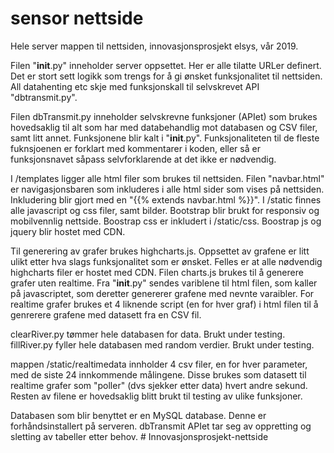 # sensor nettside

Hele server mappen til nettsiden, innovasjonsprosjekt elsys, vår 2019.

Filen "__init__.py" inneholder server oppsettet. Her er alle tilatte URLer definert. Det er stort sett logikk som trengs for å gi ønsket funksjonalitet til nettsiden. 
All datahenting etc skje med funksjonskall til selvskrevet API "dbtransmit.py". 

Filen dbTransmit.py inneholder selvskrevne funksjoner (APIet) som brukes hovedsaklig til alt som har med databehandlig mot databasen og CSV filer, samt litt annet. 
Funksjonene blir kalt i "__init__.py". Funksjonaliteten til de fleste fuknsjoenen er forklart med kommentarer i koden, eller så er funksjonsnavet såpass selvforklarende at 
det ikke er nødvendig. 

I /templates ligger alle html filer som brukes til nettsiden. Filen "navbar.html" er navigasjonsbaren som inkluderes i alle html sider som vises på nettsiden. Inkludering blir gjort med 
en "{{% extends navbar.html %}}". I /static finnes alle javascript og css filer, samt bilder. Bootstrap blir brukt for responsiv og mobilvennlig nettside. 
Boostrap css er inkludert i /static/css. Boostrap js og jquery blir hostet med CDN. 

Til generering av grafer brukes highcharts.js. Oppsettet av grafene er litt ulikt etter hva slags funksjonalitet som er ønsket. Felles er at alle nødvendig highcharts filer er hostet med CDN. 
Filen charts.js brukes til å generere grafer uten realtime. Fra "__init__.py" sendes variblene til html filen, som kaller på javascriptet, som deretter genererer grafene med nevnte varaibler.
For realtime grafer brukes et 4 liknende script (en for hver graf) i html filen til å genrerere grafene med datasett fra en CSV fil.

clearRiver.py tømmer hele databasen for data. Brukt under testing. fillRiver.py fyller hele databasen med random verdier. Brukt under testing. 

mappen /static/realtimedata innholder 4 csv filer, en for hver parameter, med de siste 24 innkommende målingene. 
Disse brukes som datasett til realtime grafer som "poller" (dvs sjekker etter data) hvert andre sekund. Resten av filene er hovedsaklig blitt brukt til testing av ulike funksjoner.

Databasen som blir benyttet er en MySQL database. Denne er forhåndsinstallert på serveren. dbTransmit APIet tar seg av oppretting og sletting av tabeller etter behov. # Innovasjonsprosjekt-nettside
